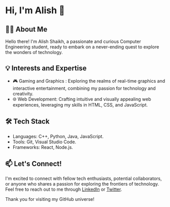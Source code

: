 # Hi, I'm Alish 👋

## 👩‍💻 About Me
Hello there! I'm Alish Shaikh, a passionate and curious Computer Engineering student, ready to embark on a never-ending quest to explore the wonders of technology.

## 💡 Interests and Expertise
- 🎮 Gaming and Graphics : Exploring the realms of real-time graphics and interactive entertainment, combining my passion for technology and creativity.
- 🌐 Web Development: Crafting intuitive and visually appealing web experiences, leveraging my skills in HTML, CSS, and JavaScript.

## 🛠️ Tech Stack

- Languages: C++, Python, Java, JavaScript.
- Tools: Git, Visual Studio Code.
- Frameworks: React, Node.js.

## 📫 Let's Connect!

I'm excited to connect with fellow tech enthusiasts, potential collaborators, or anyone who shares a passion for exploring the frontiers of technology. Feel free to reach out to me through [LinkedIn](your-linkedin-profile) or [Twitter](your-twitter-profile).

Thank you for visiting my GitHub universe!
<!--
**Ali4574/Ali4574** is a ✨ _special_ ✨ repository because its `README.md` (this file) appears on your GitHub profile.

Here are some ideas to get you started:

- 🔭 I’m currently working on ...
- 🌱 I’m currently learning ...
- 👯 I’m looking to collaborate on ...
- 🤔 I’m looking for help with ...
- 💬 Ask me about ...
- 📫 How to reach me: ...
- 😄 Pronouns: ...
- ⚡ Fun fact: ...
-->

